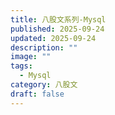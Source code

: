 ```yaml
---
title: 八股文系列-Mysql
published: 2025-09-24
updated: 2025-09-24
description: ""
image: ""
tags:
  - Mysql
category: 八股文
draft: false
---
```


# 